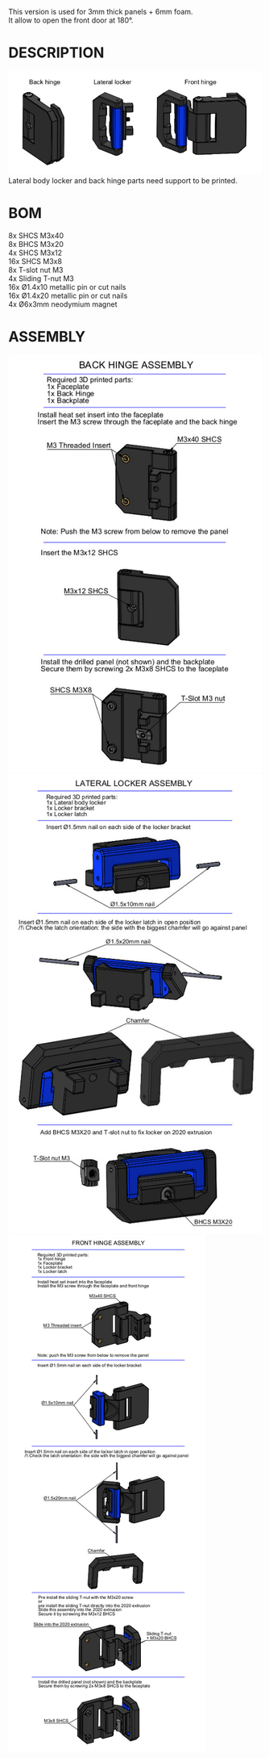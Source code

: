 This version is used for 3mm thick panels + 6mm foam.  
It allow to open the front door at 180°.

# DESCRIPTION
![Components](Images/Components.jpg)  
Lateral body locker and back hinge parts need support to be printed.

# BOM
8x SHCS M3x40  
8x BHCS M3x20  
4x SHCS M3x12  
16x SHCS M3x8  
8x T-slot nut M3  
4x Sliding T-nut M3  
16x Ø1.4x10 metallic pin or cut nails  
16x Ø1.4x20 metallic pin or cut nails  
4x Ø6x3mm neodymium magnet  

# ASSEMBLY
![Back Hinge Assembly 9mm](Images/Back_Hinge_Assembly_9mm.jpg)
![Lateral_Locker_Assembly_9mm](Images/Lateral_Locker_Assembly_9mm.jpg)
![Front_Hinge_Assembly_9mm](Images/Front_Hinge_Assembly_9mm.jpg)
